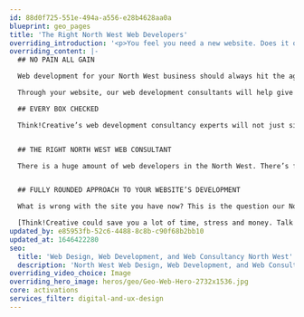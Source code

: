 ```yaml
---
id: 88d0f725-551e-494a-a556-e28b4628aa0a
blueprint: geo_pages
title: 'The Right North West Web Developers'
overriding_introduction: '<p>You feel you need a new website. Does it offer the latest functionality? Is it optimised? Not mobile friendly? Perhaps looks a little out of date? Most North West web development companies will get on and build you a new website. But do you really need a whole new one or does it just need a refresh? What if there are other simpler, cheaper alternatives?</p>'
overriding_content: |-
  ## NO PAIN ALL GAIN

  Web development for your North West business should always hit the agreed deadlines, meet the budget, and do all the things you were promised. Not leave you feeling like you want to tear your hair out.

  Through your website, our web development consultants will help give your business a new lease of life, enabling it to harness the latest technologies and make your job simpler, faster or more cost-effective.

  ## EVERY BOX CHECKED

  Think!Creative’s web development consultancy experts will not just simply roll out a website that looks good with a simple navigation. They will drill down to explore: who’s managing the hosting? Where are the images coming from? Who’s writing the words? We’ll do more to make sure that all the bases are covered.


  ## THE RIGHT NORTH WEST WEB CONSULTANT

  There is a huge amount of web developers in the North West. There’s far less web consultants. To our web development consultants, the strategy behind your website is every bit as important as the technical ability to create it. With Think!Creative the website that goes live is exactly the website you need.


  ## FULLY ROUNDED APPROACH TO YOUR WEBSITE’S DEVELOPMENT

  What is wrong with the site you have now? This is the question our North West web development consultants will ask themselves. How can we make the user’s experience more enjoyable? Are there simpler ways to navigate products pages, forms, or shopping carts? This could be done with new plug-ins or a new skin over the site’s existing back end, bringing a whole new lease of life to your existing site.

  [Think!Creative could save you a lot of time, stress and money. Talk to us now about our web consultancy services in North West.](/contact)
updated_by: e85953fb-52c6-4488-8c8b-c90f68b2bb10
updated_at: 1646422280
seo:
  title: 'Web Design, Web Development, and Web Consultancy North West'
  description: 'North West Web Design, Web Development, and Web Consultancy that gives you the website you need. Trust Think!Creative’s Website Experts, call on 01253 297900'
overriding_video_choice: Image
overriding_hero_image: heros/geo/Geo-Web-Hero-2732x1536.jpg
core: activations
services_filter: digital-and-ux-design
---
```

